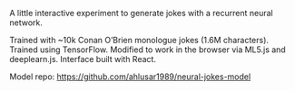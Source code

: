 A little interactive experiment to generate jokes with a recurrent neural
network.

Trained with ~10k Conan O’Brien monologue jokes (1.6M characters). Trained using
TensorFlow. Modified to work in the browser via ML5.js and deeplearn.js.
Interface built with React.

Model repo: https://github.com/ahlusar1989/neural-jokes-model
